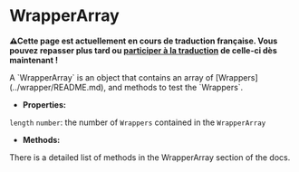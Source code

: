 # WrapperArray

<p><strong>⚠Cette page est actuellement en cours de traduction française. Vous pouvez repasser plus tard ou <a href="https://github.com/vuejs-fr/vue-test-utils" target="_blank">participer à la traduction</a> de celle-ci dès maintenant !</strong></p><p>A `WrapperArray` is an object that contains an array of [Wrappers](../wrapper/README.md), and methods to test the `Wrappers`.</p>

- **Properties:**

`length` `number`: the number of `Wrappers` contained in the `WrapperArray`

 - **Methods:**

There is a detailed list of methods in the WrapperArray section of the docs.
